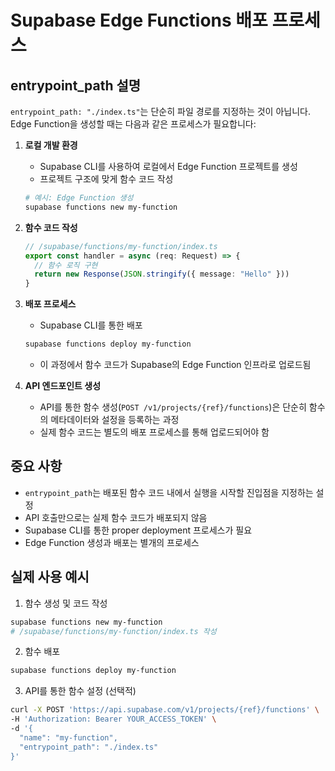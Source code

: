 # Supabase Edge Functions 배포 프로세스

## entrypoint_path 설명
`entrypoint_path: "./index.ts"`는 단순히 파일 경로를 지정하는 것이 아닙니다. Edge Function을 생성할 때는 다음과 같은 프로세스가 필요합니다:

1. **로컬 개발 환경**
   - Supabase CLI를 사용하여 로컬에서 Edge Function 프로젝트를 생성
   - 프로젝트 구조에 맞게 함수 코드 작성
   ```bash
   # 예시: Edge Function 생성
   supabase functions new my-function
   ```

2. **함수 코드 작성**
   ```typescript
   // /supabase/functions/my-function/index.ts
   export const handler = async (req: Request) => {
     // 함수 로직 구현
     return new Response(JSON.stringify({ message: "Hello" }))
   }
   ```

3. **배포 프로세스**
   - Supabase CLI를 통한 배포
   ```bash
   supabase functions deploy my-function
   ```
   - 이 과정에서 함수 코드가 Supabase의 Edge Function 인프라로 업로드됨

4. **API 엔드포인트 생성**
   - API를 통한 함수 생성(`POST /v1/projects/{ref}/functions`)은 단순히 함수의 메타데이터와 설정을 등록하는 과정
   - 실제 함수 코드는 별도의 배포 프로세스를 통해 업로드되어야 함

## 중요 사항
- `entrypoint_path`는 배포된 함수 코드 내에서 실행을 시작할 진입점을 지정하는 설정
- API 호출만으로는 실제 함수 코드가 배포되지 않음
- Supabase CLI를 통한 proper deployment 프로세스가 필요
- Edge Function 생성과 배포는 별개의 프로세스

## 실제 사용 예시
1. 함수 생성 및 코드 작성
```bash
supabase functions new my-function
# /supabase/functions/my-function/index.ts 작성
```

2. 함수 배포
```bash
supabase functions deploy my-function
```

3. API를 통한 함수 설정 (선택적)
```bash
curl -X POST 'https://api.supabase.com/v1/projects/{ref}/functions' \
-H 'Authorization: Bearer YOUR_ACCESS_TOKEN' \
-d '{
  "name": "my-function",
  "entrypoint_path": "./index.ts"
}'
